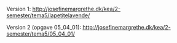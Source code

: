 Version 1:
http://josefinemargrethe.dk/kea/2-semester/tema5/lapetitelavende/

Version 2 (opgave 05_04_01):
http://josefinemargrethe.dk/kea/2-semester/tema5/05_04_01/
